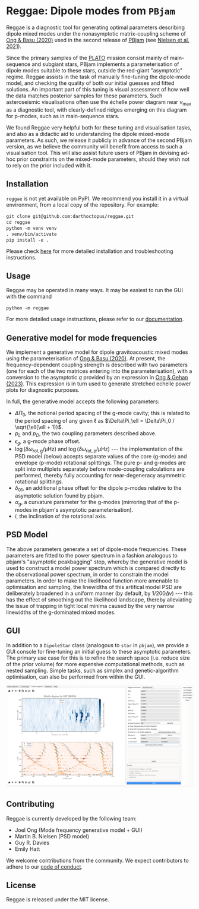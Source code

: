 # Reggae: Dipole modes from `PBjam`

Reggae is a diagnostic tool for generating optimal parameters describing dipole mixed modes under the nonasymptotic matrix-coupling scheme of [Ong & Basu (2020)](https://ui.adsabs.harvard.edu/abs/2020ApJ...898..127O/abstract) used in the second release of [PBjam](https://github.com/grd349/PBjam) (see [Nielsen et al. 2021](https://ui.adsabs.harvard.edu/abs/2021AJ....161...62N/abstract)).

Since the primary samples of the [PLATO](https://platomission.com/) mission consist mainly of main-sequence and subgiant stars, PBjam implements a parameterisation of dipole modes suitable to these stars, outside the red-giant "asymptotic" regime. Reggae assists in the task of manually fine-tuning the dipole-mode model, and checking the quality of both our initial guesses and fitted solutions. An important part of this tuning is visual assessment of how well the data matches posterior samples for these parameters. Such asteroseismic visualisations often use the échelle power diagram near $\nu_{\mathrm{max}}$ as a diagnostic tool, with clearly-defined ridges emerging on this diagram for p-modes, such as in main-sequence stars.

We found Reggae very helpful both for these tuning and visualisation tasks, and also as a didactic aid to understanding the dipole mixed-mode parameters. As such, we release it publicly in advance of the second PBjam version, as we believe the community will benefit from access to such a visualisation tool. This will also assist future users of PBjam in devising ad-hoc prior constraints on the mixed-mode parameters, should they wish not to rely on the prior included with it.

## Installation

`reggae` is not yet available on PyPI. We recommend you install it in a virtual environment, from a local copy of the repository. For example:

```
git clone git@github.com:darthoctopus/reggae.git
cd reggae
python -m venv venv
. venv/bin/activate
pip install -e .
```

Please check [here](https://github.com/darthoctopus/reggae/blob/master/docs/installation.md) for more detailed installation and troubleshooting instructions.

## Usage

Reggae may be operated in many ways. It may be easiest to run the GUI with the command

```
python -m reggae
```

For more detailed usage instructions, please refer to our [documentation](https://github.com/darthoctopus/reggae/blob/master/docs/usage.md).

## Generative model for mode frequencies

We implement a generative model for dipole gravitoacoustic mixed modes using the parameterisation of [Ong & Basu (2020)](https://ui.adsabs.harvard.edu/abs/2020ApJ...898..127O/abstract). At present, the frequency-dependent coupling strength is described with two parameters (one for each of the two matrices entering into the parameterisation), with a conversion to the asymptotic $q$ provided by an expression in [Ong & Gehan (2023)](https://ui.adsabs.harvard.edu/abs/2023ApJ...946...92O/abstract). This expression is in turn used to generate stretched echelle power plots for diagnostic purposes.

In full, the generative model accepts the following parameters:

- $\Delta\Pi_0$, the notional period spacing of the g-mode cavity; this is related to the period spacing of any given $\ell$ as $\Delta\Pi_\ell = \Delta\Pi_0 / \sqrt{\ell(\ell + 1)}$.
- $p_L$ and $p_D$, the two coupling parameters described above.
- $\epsilon_g$, a g-mode phase offset.
- $\log \left(\delta\omega_\mathrm{rot, g} / \mathrm{\mu Hz}\right)$ and $\log \left(\delta\omega_\mathrm{rot, p} / \mathrm{\mu Hz}\right)$ --- the implementation of the PSD model (below) accepts separate values of the core (g-mode) and envelope (p-mode) rotational splittings. The pure p- and g-modes are split into multiplets separately before mode-coupling calculations are performed, thereby fully accounting for near-degeneracy asymmetric rotational splittings.
- $\delta_{01}$, an additional phase offset for the dipole p-modes relative to the asymptotic solution found by pbjam.
- $\alpha_g$, a curvature parameter for the g-modes (mirroring that of the p-modes in pbjam's asymptotic parameterisation).
- $i$, the inclination of the rotational axis.

## PSD Model

The above parameters generate a set of dipole-mode frequencies. These parameters are fitted to the power spectrum in a fashion analogous to pbjam's "asymptotic peakbagging" step, whereby the generative model is used to construct a model power spectrum which is compared directly to the observational power spectrum, in order to constrain the model parameters. In order to make the likelihood function more amenable to optimisation and sampling, the linewidths of this artifical model PSD are deliberately broadened in a uniform manner (by default, by $1/200 \Delta\nu$) --- this has the effect of smoothing out the likelihood landscape, thereby alleviating the issue of trapping in tight local minima caused by the very narrow linewidths of the g-dominated mixed modes.

## GUI

In addition to a `DipoleStar` class (analogous to `star` in `pbjam`), we provide a GUI console for fine-tuning an initial guess to these asymptotic parameters. The primary use case for this is to refine the search space (i.e. reduce size of the prior volume) for more expensive computational methods, such as nested sampling. Simple tasks, such as simplex and genetic-algorithm optimisation, can also be performed from within the GUI.

![Screenshot of the GUI in operation, showing frequency and period-échelle power diagrams](screenshots/echelle.png)

## Contributing

Reggae is currently developed by the following team:

- Joel Ong (Mode frequency generative model + GUI)
- Martin B. Nielsen (PSD model)
- Guy R. Davies
- Emily Hatt

We welcome contributions from the community. We expect contributors to adhere to our [code of conduct](CODE_OF_CONDUCT.md).

## License

Reggae is released under the MIT license.
